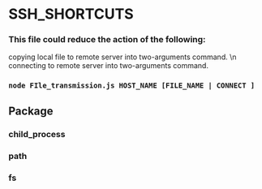 # SSH_SHORTCUTS
### This file could reduce the action of the following: 
copying local file to remote server into two-arguments command. \n
connecting to remote server into two-arguments command. 
 
###  `node FIle_transmission.js HOST_NAME [FILE_NAME | CONNECT ] `
   
## Package

### child_process
### path 
### fs

